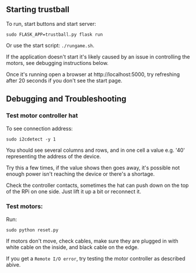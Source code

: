 ## Starting trustball

To run, start buttons and start server: 
 
`sudo FLASK_APP=trustball.py flask run`

Or use the start script: `./rungame.sh`.

If the application doesn't start it's likely caused by an issue in controlling the motors, see debugging instructions below.

Once it's running open a browser at http://localhost:5000, try refreshing 
after 20 seconds if you don't see the start page.


## Debugging and Troubleshooting

### Test motor controller hat

To see connection address:

`sudo i2cdetect -y 1`

You should see several columns and rows, and in one cell a value e.g. '40' representing the address of the device.

Try this a few times, if the value shows then goes away, it's possible
not enough power isn't reaching the device or there's a shortage.

Check the controller contacts, sometimes the hat can push down on the top 
of the RPi on one side. Just lift it up a bit or reconnect it.

### Test motors:

Run:

`sudo python reset.py`

If motors don't move, check cables, make sure they are plugged in with white
cable on the inside, and black cable on the edge.

If you get a `Remote I/O error`, try testing the motor controller as described
abive.

